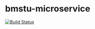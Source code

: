 # bmstu-microservice

[![Build Status](https://travis-ci.com/TrungLuong1194/bmstu-microservice.svg)](https://travis-ci.org/TrungLuong1194/bmstu-microservice)